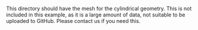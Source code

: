 This directory should have the mesh for the cylindrical geometry.
This is not included in this example, as it is a large amount of data, not suitable to be uploaded to GitHub.
Please contact us if you need this.